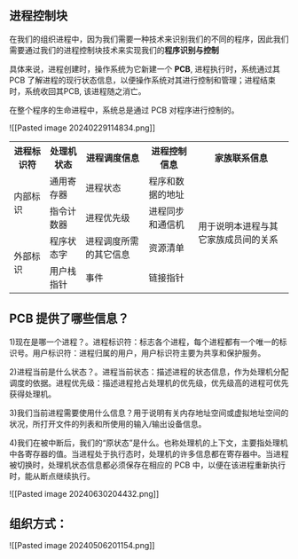 ## 进程控制块
在我们的组织进程中，因为我们需要一种技术来识别我们的不同的程序，因此我们需要通过我们的进程控制块技术来实现我们的**程序识别与控制**

具体来说，进程创建时，操作系统为它新建一个 **PCB**, 进程执行时，系统通过其 PCB 了解进程的现行状态信息，以便操作系统对其进行控制和管理；进程结束时，系统收回其PCB, 该进程随之消亡。

在整个程序的生命进程中，系统总是通过 PCB 对程序进行控制的。

![[Pasted image 20240229114834.png]]

<table>
	<tbody>
		<tr>
			<th>进程标识符</th>
			<th>处理机状态</th>
			<th>进程调度信息</th>
			<th>进程控制信息</th>
			<th>家族联系信息</th>
		</tr>
		<tr>
			<td rowspan="2">内部标识</td>
			<td>通用寄存器</td>
			<td>进程状态</td>
			<td>程序和数据的地址</td>
			<td rowspan="4">用于说明本进程与其它家族成员间的关系</td>
		</tr>
		<tr>
			<td>指令计数器</td>
			<td>进程优先级</td>
			<td>进程同步和通信机</td>
		</tr>
		<tr>
			<td rowspan="2">外部标识</td>
			<td>程序状态字</td>
			<td>进程调度所需的其它信息</td>
			<td>资源清单</td>
		</tr>
		<tr>
			<td>用户栈指针</td>
			<td>事件</td>
			<td>链接指针</td>
		</tr>
	</tbody>
</table>


## PCB 提供了哪些信息？

1)现在是哪一个进程？。进程标识符：标志各个进程，每个进程都有一个唯一的标识号。用户标识符：进程归属的用户，用户标识符主要为共享和保护服务。

2)进程当前是什么状态？。进程当前状态：描述进程的状态信息，作为处理机分配调度的依据。进程优先级：描述进程抢占处理机的优先级，优先级高的进程可优先获得处理机。

3)我们当前进程需要使用什么信息？用于说明有关内存地址空间或虚拟地址空间的状况，所打开文件的列表和所使用的输入/输出设备信息。

4)我们在被中断后，我们的“原状态”是什么。也称处理机的上下文，主要指处理机中各寄存器的值。当进程处于执行态时，处理机的许多信息都在寄存器中。当进程被切换时，处理机状态信息都必须保存在相应的 PCB 中，以便在该进程重新执行时，能从断点继续执行。

![[Pasted image 20240630204432.png]]

## 组织方式：
![[Pasted image 20240506201154.png]]
